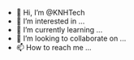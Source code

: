 - 👋 Hi, I’m @KNHTech
- 👀 I’m interested in ...
- 🌱 I’m currently learning ...
- 💞️ I’m looking to collaborate on ...
- 📫 How to reach me ...

<!---
KNHTech/KNHTech is a ✨ special ✨ repository because its `README.md` (this file) appears on your GitHub profile.
You can click the Preview link to take a look at your changes.
--->
